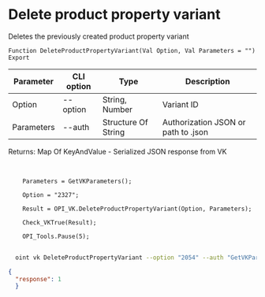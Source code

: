 ﻿---
sidebar_position: 7
---

# Delete product property variant
 Deletes the previously created product property variant



`Function DeleteProductPropertyVariant(Val Option, Val Parameters = "") Export`

  | Parameter | CLI option | Type | Description |
  |-|-|-|-|
  | Option | --option | String, Number | Variant ID |
  | Parameters | --auth | Structure Of String | Authorization JSON or path to .json |

  
  Returns:  Map Of KeyAndValue - Serialized JSON response from VK

<br/>




```bsl title="Code example"
    Parameters = GetVKParameters();

    Option = "2327";

    Result = OPI_VK.DeleteProductPropertyVariant(Option, Parameters);

    Check_VKTrue(Result);

    OPI_Tools.Pause(5);
```



```sh title="CLI command example"
    
  oint vk DeleteProductPropertyVariant --option "2054" --auth "GetVKParameters()"

```

```json title="Result"
{
  "response": 1
  }
```
